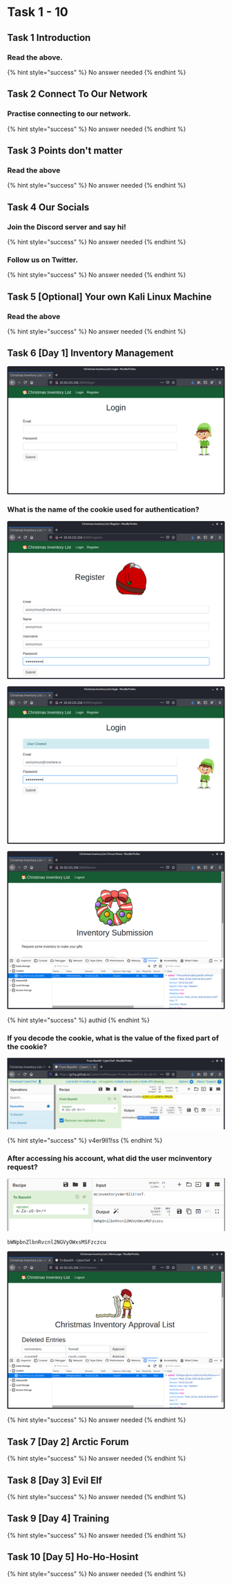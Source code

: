 # Task 1 - 10

## Task 1 Introduction

### Read the above.

{% hint style="success" %}
No answer needed
{% endhint %}

## Task 2 Connect To Our Network

### Practise connecting to our network.

{% hint style="success" %}
No answer needed
{% endhint %}

## Task 3 Points don't matter

### Read the above

{% hint style="success" %}
No answer needed
{% endhint %}

## Task 4 Our Socials

### Join the Discord server and say hi!

{% hint style="success" %}
No answer needed
{% endhint %}

### Follow us on Twitter.

{% hint style="success" %}
No answer needed
{% endhint %}

## Task 5 \[Optional] Your own Kali Linux Machine

### Read the above

{% hint style="success" %}
No answer needed
{% endhint %}

## Task 6 \[Day 1] Inventory Management

![](<../../.gitbook/assets/image (342).png>)

### What is the name of the cookie used for authentication?

![](<../../.gitbook/assets/image (343).png>)

![](<../../.gitbook/assets/image (344).png>)

![](<../../.gitbook/assets/image (345).png>)

{% hint style="success" %}
authid
{% endhint %}

### If you decode the cookie, what is the value of the fixed part of the cookie?

![](<../../.gitbook/assets/image (346).png>)

{% hint style="success" %}
v4er9ll1!ss
{% endhint %}

### After accessing his account, what did the user mcinventory request?

![](<../../.gitbook/assets/image (347).png>)

```
bWNpbnZlbnRvcnl2NGVyOWxsMSFzczcu
```

![](<../../.gitbook/assets/image (348).png>)

{% hint style="success" %}
No answer needed
{% endhint %}

## Task 7 \[Day 2] Arctic Forum



{% hint style="success" %}
No answer needed
{% endhint %}

## Task 8 \[Day 3] Evil Elf



{% hint style="success" %}
No answer needed
{% endhint %}

## Task 9 \[Day 4] Training



{% hint style="success" %}
No answer needed
{% endhint %}

## Task 10 \[Day 5] Ho-Ho-Hosint



{% hint style="success" %}
No answer needed
{% endhint %}
